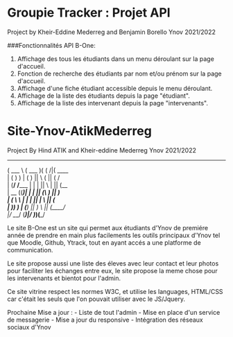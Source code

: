 # Groupie Tracker : Projet API
Project by Kheir-Eddine Mederreg and Benjamin Borello
Ynov 2021/2022

###Fonctionnalités API B-One:
1. Affichage des tous les étudiants dans un menu déroulant sur la page d'accueil.
2. Fonction de recherche des étudiants par nom et/ou prénom sur la page d'accueil.
3. Affichage d'une fiche étudiant accessible depuis le menu déroulant.
4. Affichage de la liste des étudiants depuis la page "étudiant".
5. Affichage de la liste des intervenant depuis la page "intervenants".


# Site-Ynov-AtikMederreg
Project By Hind ATIK and Kheir-eddine Mederreg
Ynov 2021/2022


 ______        _______  _        _______ 
(  ___ \      (  ___  )( (    /|(  ____ \
| (   ) )     | (   ) ||  \  ( || (    \/    
| (__/ /_____ | |   | ||   \ | || (__    
|  __ ((_____)| |   | || (\ \) ||  __)               
| (  \ \      | |   | || | \   || (      
| )___) )     | (___) || )  \  || (____/\
|/ \___/      (_______)|/    )_)(_______/

Le site B-One est un site qui permet aux étudiants d'Ynov de premiére année de prendre en main 
plus facilements les outils principaux d'Ynov tel que Moodle, Github, Ytrack, tout en ayant accés a une platforme de communication.

Le site propose aussi une liste des éleves avec leur contact et leur photos pour faciliter les échanges entre eux,
le site propose la meme chose pour les intervenants et bientot pour l'admin.

Ce site vitrine respect les normes W3C, et utilise les languages, HTML/CSS car c'était les seuls que l'on pouvait utiliser avec le JS/Jquery.

Prochaine Mise a jour : - Liste de tout l'admin
                        - Mise en place d'un service de messagerie
                        - Mise a jour du responsive
                        - Intégration des réseaux sociaux d'Ynov
                        
